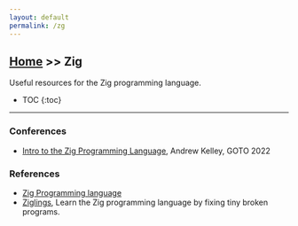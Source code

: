 ```yaml
---
layout: default
permalink: /zg
---
```


## [Home](/) >> Zig

Useful resources for the Zig programming language.

* TOC
{:toc}

* * *

### Conferences

* [Intro to the Zig Programming Language](https://www.youtube.com/watch?v=YXrb-DqsBNU), Andrew Kelley, GOTO 2022

### References

* [Zig Programming language](https://ziglang.org/)
* [Ziglings](https://github.com/ratfactor/ziglings), Learn the Zig programming language by fixing tiny broken programs.
